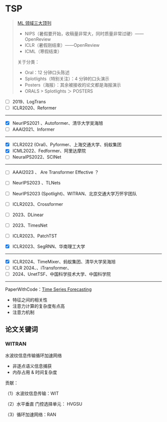 # TSP

> [ML 领域三大顶刊](https://www.bilibili.com/video/BV1Nr421p7NV/?spm_id_from=333.788.top_right_bar_window_history.content.click&vd_source=ddd7d236ab3e9b123c4086c415f4939e) 
>
> - NIPS（暑假要开始，收稿量非常大，同时质量非常过硬）——OpenReview
> - ICLR（暑假刚结束）——OpenReview
> - ICML（寒假结束）
>
> 关于分类：
>
> - Oral：12 分钟口头陈述
> - Splotlights（特别关注）：4 分钟的口头演示
> - Posters（海报）：其余被接收的论文都是海报演示
> - ORALS >  Splotlights ＞ POSTERS

- [ ] 2019、LogTrans
- [ ] ICLR2020、Reformer

---

- [x] NeurIPS2021 、Autoformer、清华大学吴海旭
- [ ] AAAI2021、Informer

---

- [x] ICLR2022  (Oral)、Pyformer、上海交通大学、蚂蚁集团
- [x] ICML2022、Fedformer、阿里达摩院
- [ ] NeuraIPS2022、SCINet

---

- [ ] AAAI2023 、 Are Transformer Effective ？
- [ ] NeurIPS2023 、TLNets
- [ ] NeurIPS2023 (Spotlight)、WITRAN、北京交通大学万怀宇团队
- [ ] ICLR2023、Crossformer
- [ ] 2023、DLinear
- [ ] 2023、TimesNet

- [ ] ICLR2023、PatchTST

- [x] ICLR2023、SegRNN、华南理工大学

----

- [x] ICLR2024、TimeMixer、蚂蚁集团、清华大学吴海旭
- [ ] ICLR 2024、、iTransformer、
- [ ] 2024、UnetTSF、中国科学技术大学、中国科学院

----

PaperWithCode：[Time Series Forecasting ](https://paperswithcode.com/task/time-series-forecasting) 

- 特征之间的相关性
- 注意力计算的复杂度有点高
- 注意力机制

## 论文关键词

### WITRAN

水波纹信息传输循环加速网络

- 非逐点语义信息捕获
- 内存占用 &  时间复杂度

贡献：

（1）水波纹信息传输：WIT

（2）水平垂直 门控选择单元： HVGSU

（3）循环加速网络：RAN
